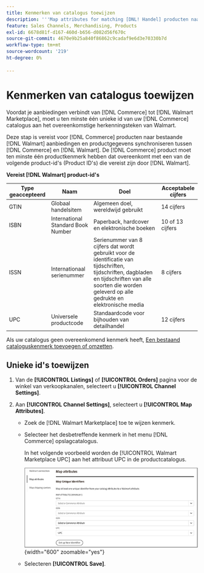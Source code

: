 ```yaml
---
title: Kenmerken van catalogus toewijzen
description: '''Map attributes for matching [DNL! Handel] producten naar bestaande [!DNL Walmart Marketplace] lijsten en gegevens synchroniseren tussen [!DNL Channel Manager] en [!DNL Walmart]."'
feature: Sales Channels, Merchandising, Products
exl-id: 6678d81f-d167-460d-b656-d082d56f670c
source-git-commit: 4670e9b25a840f86862c9cadaf9e6d3e70330b7d
workflow-type: tm+mt
source-wordcount: '219'
ht-degree: 0%

---
```


# Kenmerken van catalogus toewijzen

Voordat je aanbiedingen verbindt van [!DNL Commerce] tot [!DNL Walmart Marketplace], moet u ten minste één unieke id van uw [!DNL Commerce] catalogus aan het overeenkomstige herkenningsteken van Walmart.

Deze stap is vereist voor [!DNL Commerce] producten naar bestaande [!DNL Walmart] aanbiedingen en productgegevens synchroniseren tussen [!DNL Commerce] en [!DNL Walmart]. De [!DNL Commerce] product moet ten minste één productkenmerk hebben dat overeenkomt met een van de volgende product-id&#39;s (Product ID&#39;s) die vereist zijn door [!DNL Walmart].

**Vereist [!DNL Walmart] product-id&#39;s**

| **Type geaccepteerd** | **Naam** | **Doel** | **Acceptabele cijfers** |
|-------------------|--------------------------------------|--------------------------------------------------------------------------------------------------------------------------------------------------|-----------------------|
| GTIN | Globaal handelsitem | Algemeen doel, wereldwijd gebruikt | 14 cijfers |
| ISBN | International Standard Book Number | Paperback, hardcover en elektronische boeken | 10 of 13 cijfers |
| ISSN | Internationaal serienummer | Serienummer van 8 cijfers dat wordt gebruikt voor de identificatie van tijdschriften, tijdschriften, dagbladen en tijdschriften van alle soorten die worden geleverd op alle gedrukte en elektronische media | 8 cijfers |
| UPC | Universele productcode | Standaardcode voor bijhouden van detailhandel | 12 cijfers |

Als uw catalogus geen overeenkomend kenmerk heeft, [Een bestaand cataloguskenmerk toevoegen of omzetten](https://experienceleague.adobe.com/docs/commerce-admin/catalog/product-attributes/product-attributes.html).

## Unieke id&#39;s toewijzen

1. Van de **[!UICONTROL Listings]** of **[!UICONTROL Orders]** pagina voor de winkel van verkoopkanalen, selecteert u **[!UICONTROL Channel Settings]**.

1. Aan **[!UICONTROL Channel Settings]**, selecteert u **[!UICONTROL Map Attributes]**.

   - Zoek de [!DNL Walmart Marketplace] toe te wijzen kenmerk.

   - Selecteer het desbetreffende kenmerk in het menu [!DNL Commerce] opslagcatalogus.

     In het volgende voorbeeld worden de [!UICONTROL Walmart Marketplace UPC] aan het attribuut UPC in de productcatalogus.

     ![Kenmerken toewijzen voor productcriteria](assets/products-map-attributes-for-match.png){width="600" zoomable="yes"}

   - Selecteren **[!UICONTROL Save]**.
